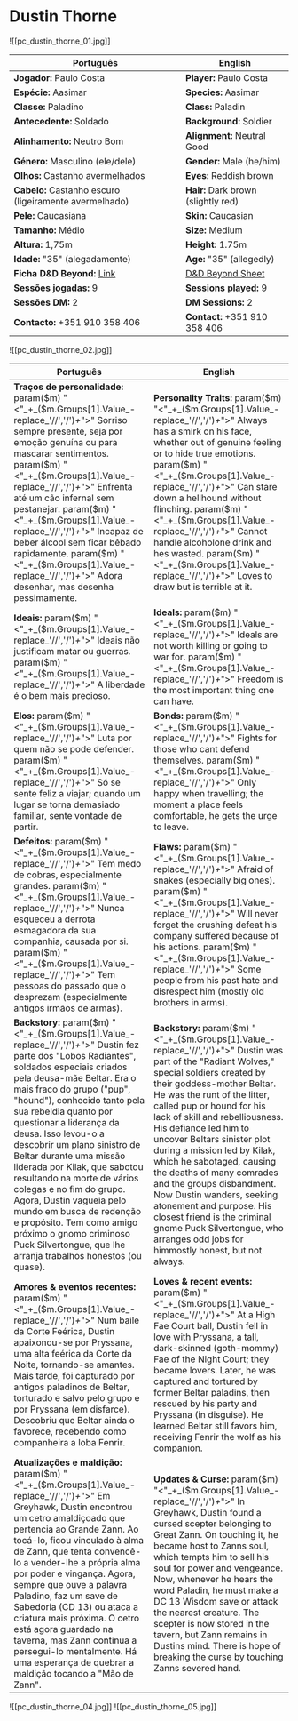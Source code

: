 # Dustin Thorne
![[pc_dustin_thorne_01.jpg]]

| Português                                                                    | English                                                            |
| ---------------------------------------------------------------------------- | ------------------------------------------------------------------ |
| **Jogador:** Paulo Costa                                                     | **Player:** Paulo Costa                                            |
| **Espécie:** Aasimar                                                         | **Species:** Aasimar                                               |
| **Classe:** Paladino                                                         | **Class:** Paladin                                                 |
| **Antecedente:** Soldado                                                     | **Background:** Soldier                                            |
| **Alinhamento:** Neutro Bom                                                  | **Alignment:** Neutral Good                                        |
| **Género:** Masculino (ele/dele)                                             | **Gender:** Male (he/him)                                          |
| **Olhos:** Castanho avermelhados                                             | **Eyes:** Reddish brown                                            |
| **Cabelo:** Castanho escuro (ligeiramente avermelhado)                       | **Hair:** Dark brown (slightly red)                                |
| **Pele:** Caucasiana                                                         | **Skin:** Caucasian                                                |
| **Tamanho:** Médio                                                           | **Size:** Medium                                                   |
| **Altura:** 1,75m                                                            | **Height:** 1.75m                                                  |
| **Idade:** "35" (alegadamente)                                               | **Age:** "35" (allegedly)                                          |
| **Ficha D&D Beyond:** [Link](https://www.dndbeyond.com/characters/138363817) | [D&D Beyond Sheet](https://www.dndbeyond.com/characters/138363817) |
| **Sessões jogadas:** 9                                                       | **Sessions played:** 9                                             |
| **Sessões DM:** 2                                                            | **DM Sessions:** 2                                                 |
| **Contacto:** +351 910 358 406                                               | **Contact:** +351 910 358 406                                      |
![[pc_dustin_thorne_02.jpg]]

| Português                                                                                                                                                                                                                                                                                                                                                                                                                                                                                                                                                                             | English                                                                                                                                                                                                                                                                                                                                                                                                                                                                                                                                                              |
| ------------------------------------------------------------------------------------------------------------------------------------------------------------------------------------------------------------------------------------------------------------------------------------------------------------------------------------------------------------------------------------------------------------------------------------------------------------------------------------------------------------------------------------------------------------------------------------- | -------------------------------------------------------------------------------------------------------------------------------------------------------------------------------------------------------------------------------------------------------------------------------------------------------------------------------------------------------------------------------------------------------------------------------------------------------------------------------------------------------------------------------------------------------------------- |
| **Traços de personalidade:** param($m) "<"_+_($m.Groups[1].Value_-replace_'//','/')_+_">"  Sorriso sempre presente, seja por emoção genuína ou para mascarar sentimentos. param($m) "<"_+_($m.Groups[1].Value_-replace_'//','/')_+_">"  Enfrenta até um cão infernal sem pestanejar. param($m) "<"_+_($m.Groups[1].Value_-replace_'//','/')_+_">"  Incapaz de beber álcool sem ficar bêbado rapidamente. param($m) "<"_+_($m.Groups[1].Value_-replace_'//','/')_+_">"  Adora desenhar, mas desenha pessimamente.                                                                                                                                                                                                                                                                                                              | **Personality Traits:** param($m) "<"_+_($m.Groups[1].Value_-replace_'//','/')_+_">"  Always has a smirk on his face, whether out of genuine feeling or to hide true emotions. param($m) "<"_+_($m.Groups[1].Value_-replace_'//','/')_+_">"  Can stare down a hellhound without flinching. param($m) "<"_+_($m.Groups[1].Value_-replace_'//','/')_+_">"  Cannot handle alcoholone drink and hes wasted. param($m) "<"_+_($m.Groups[1].Value_-replace_'//','/')_+_">"  Loves to draw but is terrible at it.                                                                                                                                                                                                                                                                                                   |
| **Ideais:** param($m) "<"_+_($m.Groups[1].Value_-replace_'//','/')_+_">"  Ideais não justificam matar ou guerras. param($m) "<"_+_($m.Groups[1].Value_-replace_'//','/')_+_">"  A liberdade é o bem mais precioso.                                                                                                                                                                                                                                                                                                                                                                                                                                                                                        | **Ideals:** param($m) "<"_+_($m.Groups[1].Value_-replace_'//','/')_+_">"  Ideals are not worth killing or going to war for. param($m) "<"_+_($m.Groups[1].Value_-replace_'//','/')_+_">"  Freedom is the most important thing one can have.                                                                                                                                                                                                                                                                                                                                                                                                                                              |
| **Elos:** param($m) "<"_+_($m.Groups[1].Value_-replace_'//','/')_+_">"  Luta por quem não se pode defender. param($m) "<"_+_($m.Groups[1].Value_-replace_'//','/')_+_">"  Só se sente feliz a viajar; quando um lugar se torna demasiado familiar, sente vontade de partir.                                                                                                                                                                                                                                                                                                                                                                                                                               | **Bonds:** param($m) "<"_+_($m.Groups[1].Value_-replace_'//','/')_+_">"  Fights for those who cant defend themselves. param($m) "<"_+_($m.Groups[1].Value_-replace_'//','/')_+_">"  Only happy when travelling; the moment a place feels comfortable, he gets the urge to leave.                                                                                                                                                                                                                                                                                                                                                                                                         |
| **Defeitos:** param($m) "<"_+_($m.Groups[1].Value_-replace_'//','/')_+_">"  Tem medo de cobras, especialmente grandes. param($m) "<"_+_($m.Groups[1].Value_-replace_'//','/')_+_">"  Nunca esqueceu a derrota esmagadora da sua companhia, causada por si. param($m) "<"_+_($m.Groups[1].Value_-replace_'//','/')_+_">"  Tem pessoas do passado que o desprezam (especialmente antigos irmãos de armas).                                                                                                                                                                                                                                                                                                                                                            | **Flaws:** param($m) "<"_+_($m.Groups[1].Value_-replace_'//','/')_+_">"  Afraid of snakes (especially big ones). param($m) "<"_+_($m.Groups[1].Value_-replace_'//','/')_+_">"  Will never forget the crushing defeat his company suffered because of his actions. param($m) "<"_+_($m.Groups[1].Value_-replace_'//','/')_+_">"  Some people from his past hate and disrespect him (mostly old brothers in arms).                                                                                                                                                                                                                                                                                                                                   |
| **Backstory:** param($m) "<"_+_($m.Groups[1].Value_-replace_'//','/')_+_">" Dustin fez parte dos "Lobos Radiantes", soldados especiais criados pela deusa-mãe Beltar. Era o mais fraco do grupo ("pup", "hound"), conhecido tanto pela sua rebeldia quanto por questionar a liderança da deusa. Isso levou-o a descobrir um plano sinistro de Beltar durante uma missão liderada por Kilak, que sabotou  resultando na morte de vários colegas e no fim do grupo. Agora, Dustin vagueia pelo mundo em busca de redenção e propósito. Tem como amigo próximo o gnomo criminoso Puck Silvertongue, que lhe arranja trabalhos honestos (ou quase). | **Backstory:** param($m) "<"_+_($m.Groups[1].Value_-replace_'//','/')_+_">" Dustin was part of the "Radiant Wolves," special soldiers created by their goddess-mother Beltar. He was the runt of the litter, called pup or hound for his lack of skill and rebelliousness. His defiance led him to uncover Beltars sinister plot during a mission led by Kilak, which he sabotaged, causing the deaths of many comrades and the groups disbandment. Now Dustin wanders, seeking atonement and purpose. His closest friend is the criminal gnome Puck Silvertongue, who arranges odd jobs for himmostly honest, but not always. |
| **Amores & eventos recentes:** param($m) "<"_+_($m.Groups[1].Value_-replace_'//','/')_+_">" Num baile da Corte Feérica, Dustin apaixonou-se por Pryssana, uma alta feérica da Corte da Noite, tornando-se amantes. Mais tarde, foi capturado por antigos paladinos de Beltar, torturado e salvo pelo grupo e por Pryssana (em disfarce). Descobriu que Beltar ainda o favorece, recebendo como companheira a loba Fenrir.                                                                                                                                                                                                                       | **Loves & recent events:** param($m) "<"_+_($m.Groups[1].Value_-replace_'//','/')_+_">" At a High Fae Court ball, Dustin fell in love with Pryssana, a tall, dark-skinned (goth-mommy) Fae of the Night Court; they became lovers. Later, he was captured and tortured by former Beltar paladins, then rescued by his party and Pryssana (in disguise). He learned Beltar still favors him, receiving Fenrir the wolf as his companion.                                                                                                                                                                                        |
| **Atualizações e maldição:** param($m) "<"_+_($m.Groups[1].Value_-replace_'//','/')_+_">" Em Greyhawk, Dustin encontrou um cetro amaldiçoado que pertencia ao Grande Zann. Ao tocá-lo, ficou vinculado à alma de Zann, que tenta convencê-lo a vender-lhe a própria alma por poder e vingança. Agora, sempre que ouve a palavra Paladino, faz um save de Sabedoria (CD 13) ou ataca a criatura mais próxima. O cetro está agora guardado na taverna, mas Zann continua a persegui-lo mentalmente. Há uma esperança de quebrar a maldição tocando a "Mão de Zann".                                                                               | **Updates & Curse:** param($m) "<"_+_($m.Groups[1].Value_-replace_'//','/')_+_">" In Greyhawk, Dustin found a cursed scepter belonging to Great Zann. On touching it, he became host to Zanns soul, which tempts him to sell his soul for power and vengeance. Now, whenever he hears the word Paladin, he must make a DC 13 Wisdom save or attack the nearest creature. The scepter is now stored in the tavern, but Zann remains in Dustins mind. There is hope of breaking the curse by touching Zanns severed hand.                                                                                                        |
![[pc_dustin_thorne_04.jpg]]
![[pc_dustin_thorne_05.jpg]]

























